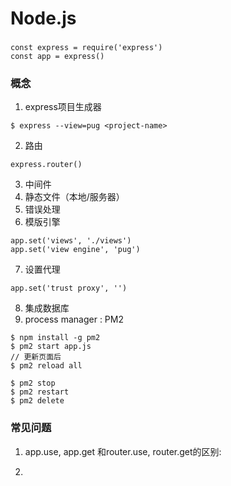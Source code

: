 # Node.js

###
```
const express = require('express')
const app = express()

```

### 概念
1. express项目生成器
  ```
  $ express --view=pug <project-name>
  ```
2. 路由
  ```
  express.router()
  ```
3. 中间件
4. 静态文件（本地/服务器）
5. 错误处理
6. 模版引擎
  ```
  app.set('views', './views')
  app.set('view engine', 'pug')
  ```
7. 设置代理
```
app.set('trust proxy', '')
```
8. 集成数据库
9. process manager : PM2
  ```
  $ npm install -g pm2
  $ pm2 start app.js
  // 更新页面后
  $ pm2 reload all

  $ pm2 stop
  $ pm2 restart
  $ pm2 delete
  ```



### 常见问题
1. app.use, app.get 和router.use, router.get的区别:

2. 
